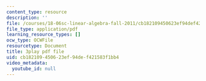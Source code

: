 ```yaml
---
content_type: resource
description: ''
file: /courses/18-06sc-linear-algebra-fall-2011/cb182109450623ef94def421583f1bb4_Y_Ac6KiQ1t0.pdf
file_type: application/pdf
learning_resource_types: []
ocw_type: OCWFile
resourcetype: Document
title: 3play pdf file
uid: cb182109-4506-23ef-94de-f421583f1bb4
video_metadata:
  youtube_id: null
---
```

